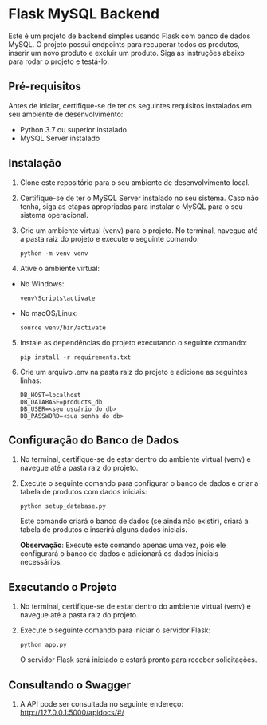 # Flask MySQL Backend

Este é um projeto de backend simples usando Flask com banco de dados MySQL. O projeto possui endpoints para recuperar todos os produtos, inserir um novo produto e excluir um produto. Siga as instruções abaixo para rodar o projeto e testá-lo.

## Pré-requisitos

Antes de iniciar, certifique-se de ter os seguintes requisitos instalados em seu ambiente de desenvolvimento:

- Python 3.7 ou superior instalado
- MySQL Server instalado

## Instalação

1. Clone este repositório para o seu ambiente de desenvolvimento local.

2. Certifique-se de ter o MySQL Server instalado no seu sistema. Caso não tenha, siga as etapas apropriadas para instalar o MySQL para o seu sistema operacional.

3. Crie um ambiente virtual (venv) para o projeto. No terminal, navegue até a pasta raiz do projeto e execute o seguinte comando:

   ```shell
   python -m venv venv
   ```

4. Ative o ambiente virtual:

* No Windows:

   ```shell
   venv\Scripts\activate
   ```
* No macOS/Linux:

   ```shell
   source venv/bin/activate
   ```

5. Instale as dependências do projeto executando o seguinte comando:

   ```shell
   pip install -r requirements.txt
   ```

6. Crie um arquivo .env na pasta raiz do projeto e adicione as seguintes linhas:
   ```
   DB_HOST=localhost
   DB_DATABASE=products_db
   DB_USER=<seu usuário do db>
   DB_PASSWORD=<sua senha do db>
   ```

## Configuração do Banco de Dados

1. No terminal, certifique-se de estar dentro do ambiente virtual (venv) e navegue até a pasta raiz do projeto.

2. Execute o seguinte comando para configurar o banco de dados e criar a tabela de produtos com dados iniciais:

   ```shell
   python setup_database.py
   ```

   Este comando criará o banco de dados (se ainda não existir), criará a tabela de produtos e inserirá alguns dados iniciais.

   **Observação**: Execute este comando apenas uma vez, pois ele configurará o banco de dados e adicionará os dados iniciais necessários.

## Executando o Projeto

1. No terminal, certifique-se de estar dentro do ambiente virtual (venv) e navegue até a pasta raiz do projeto.

2. Execute o seguinte comando para iniciar o servidor Flask:

   ```shell
   python app.py
   ```

   O servidor Flask será iniciado e estará pronto para receber solicitações.

## Consultando o Swagger

1. A API pode ser consultada no seguinte endereço:
   http://127.0.0.1:5000/apidocs/#/